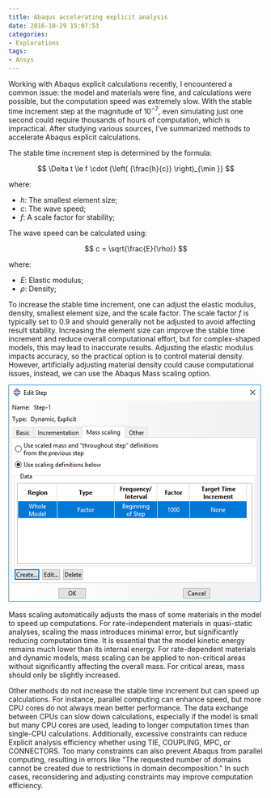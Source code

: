 ```yaml
---
title: Abaqus accelerating explicit analysis 
date: 2016-10-29 15:07:53
categories:
- Explorations
tags:
- Ansys
---
```


Working with Abaqus explicit calculations recently, I encountered a common issue: the model and materials were fine, and calculations were possible, but the computation speed was extremely slow. With the stable time increment step at the magnitude of $10^{-7}$, even simulating just one second could require thousands of hours of computation, which is impractical. After studying various sources, I've summarized methods to accelerate Abaqus explicit calculations.

<!-- more -->

The stable time increment step is determined by the formula:

$$ \Delta t \le f \cdot {\left( {\frac{h}{c}} \right)_{\min }} $$

where:

- $h$: The smallest element size;
- $c$: The wave speed;
- $f$: A scale factor for stability;

The wave speed can be calculated using:

$$ c = \sqrt{\frac{E}{\rho}} $$

where:

- $E$: Elastic modulus;
- $\rho$: Density;

To increase the stable time increment, one can adjust the elastic modulus, density, smallest element size, and the scale factor. The scale factor $f$ is typically set to 0.9 and should generally not be adjusted to avoid affecting result stability. Increasing the element size can improve the stable time increment and reduce overall computational effort, but for complex-shaped models, this may lead to inaccurate results. Adjusting the elastic modulus impacts accuracy, so the practical option is to control material density. However, artificially adjusting material density could cause computational issues, instead, we can use the Abaqus Mass scaling option.

![Step](/uploads/images/2019/AbaqusExplicitAccelerating1.png)

Mass scaling automatically adjusts the mass of some materials in the model to speed up computations. For rate-independent materials in quasi-static analyses, scaling the mass introduces minimal error, but significantly reducing computation time. It is essential that the model kinetic energy remains much lower than its internal energy. For rate-dependent materials and dynamic models, mass scaling can be applied to non-critical areas without significantly affecting the overall mass. For critical areas, mass should only be slightly increased. 

Other methods do not increase the stable time increment but can speed up calculations. For instance, parallel computing can enhance speed, but more CPU cores do not always mean better performance. The data exchange between CPUs can slow down calculations, especially if the model is small but many CPU cores are used, leading to longer computation times than single-CPU calculations. Additionally, excessive constraints can reduce Explicit analysis efficiency whether using TIE, COUPLING, MPC, or CONNECTORS. Too many constraints can also prevent Abaqus from parallel computing, resulting in errors like "The requested number of domains cannot be created due to restrictions in domain decomposition." In such cases, reconsidering and adjusting constraints may improve computation efficiency.
